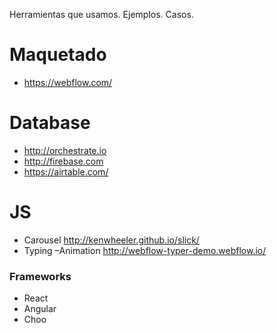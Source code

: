 Herramientas que usamos. Ejemplos. Casos.

# Maquetado

- https://webflow.com/

# Database

- http://orchestrate.io
- http://firebase.com
- https://airtable.com/


# JS

- Carousel http://kenwheeler.github.io/slick/ 
- Typing –Animation http://webflow-typer-demo.webflow.io/


### Frameworks
- React
- Angular
- Choo
